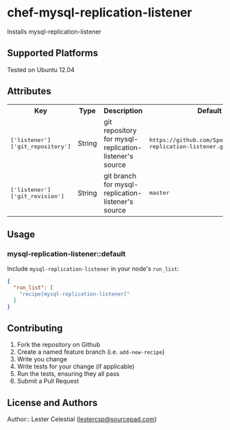 # chef-mysql-replication-listener

Installs mysql-replication-listener

## Supported Platforms

Tested on Ubuntu 12.04

## Attributes

<table>
  <tr>
    <th>Key</th>
    <th>Type</th>
    <th>Description</th>
    <th>Default</th>
  </tr>
  <tr>
    <td><tt>['listener']['git_repository']</tt></td>
    <td>String</td>
    <td>git repository for mysql-replication-listener's source</td>
    <td><tt>https://github.com/SponsorPay/mysql-replication-listener.git</tt></td>
  </tr>
  <tr>
    <td><tt>['listener']['git_revision']</tt></td>
    <td>String</td>
    <td>git branch for mysql-replication-listener's source</td>
    <td><tt>master</tt></td>
  </tr>
  
</table>

## Usage

### mysql-replication-listener::default

Include `mysql-replication-listener` in your node's `run_list`:

```json
{
  "run_list": [
    "recipe[mysql-replication-listener]"
  ]
}
```

## Contributing

1. Fork the repository on Github
2. Create a named feature branch (i.e. `add-new-recipe`)
3. Write you change
4. Write tests for your change (if applicable)
5. Run the tests, ensuring they all pass
6. Submit a Pull Request

## License and Authors

Author:: Lester Celestial (<lestercsp@sourcepad.com>)
